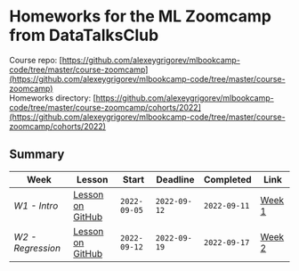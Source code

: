 # Homeworks for the ML Zoomcamp from DataTalksClub

Course repo: [https://github.com/alexeygrigorev/mlbookcamp-code/tree/master/course-zoomcamp](https://github.com/alexeygrigorev/mlbookcamp-code/tree/master/course-zoomcamp)  
Homeworks directory: [https://github.com/alexeygrigorev/mlbookcamp-code/tree/master/course-zoomcamp/cohorts/2022](https://github.com/alexeygrigorev/mlbookcamp-code/tree/master/course-zoomcamp/cohorts/2022)

## Summary

| Week              | Lesson                                                                                                          | Start        | Deadline     | Completed    | Link                 |
|-------------------|-----------------------------------------------------------------------------------------------------------------|--------------|--------------|--------------|----------------------|
| _W1 - Intro_      | [Lesson on GitHub](https://github.com/alexeygrigorev/mlbookcamp-code/tree/master/course-zoomcamp/01-intro)      | `2022-09-05` | `2022-09-12` | `2022-09-11` | [Week 1](./Week%201) |  
| _W2 - Regression_ | [Lesson on GitHub](https://github.com/alexeygrigorev/mlbookcamp-code/tree/master/course-zoomcamp/02-regression) | `2022-09-12` | `2022-09-19` | `2022-09-17` | [Week 2](./Week%202) |  
